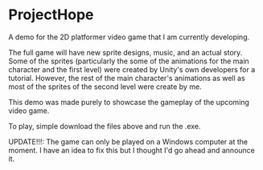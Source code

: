 # ProjectHope
A demo for the 2D platformer video game that I am currently developing.

The full game will have new sprite designs, music, and an actual story.
Some of the sprites (particularly the some of the animations for the main character and the first level) were
created by Unity's own developers for a tutorial. 
However, the rest of the main character's animations as well as most of the sprites of the second level were create by me.

This demo was made purely to showcase the gameplay of the upcoming video game.

To play, simple download the files above and run the .exe.

UPDATE!!!:
The game can only be played on a Windows computer at the moment. I have an idea to fix this but I thought I'd go ahead and announce it.
